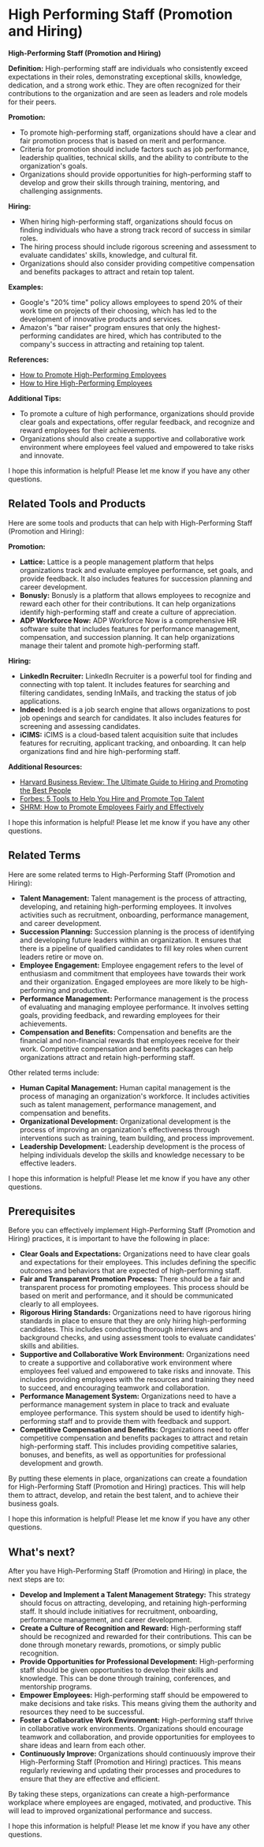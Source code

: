# High Performing Staff (Promotion and Hiring)

**High-Performing Staff (Promotion and Hiring)**

**Definition:** High-performing staff are individuals who consistently exceed expectations in their roles, demonstrating exceptional skills, knowledge, dedication, and a strong work ethic. They are often recognized for their contributions to the organization and are seen as leaders and role models for their peers.

**Promotion:**

* To promote high-performing staff, organizations should have a clear and fair promotion process that is based on merit and performance.
* Criteria for promotion should include factors such as job performance, leadership qualities, technical skills, and the ability to contribute to the organization's goals.
* Organizations should provide opportunities for high-performing staff to develop and grow their skills through training, mentoring, and challenging assignments.

**Hiring:**

* When hiring high-performing staff, organizations should focus on finding individuals who have a strong track record of success in similar roles.
* The hiring process should include rigorous screening and assessment to evaluate candidates' skills, knowledge, and cultural fit.
* Organizations should also consider providing competitive compensation and benefits packages to attract and retain top talent.

**Examples:**

* Google's "20% time" policy allows employees to spend 20% of their work time on projects of their choosing, which has led to the development of innovative products and services.
* Amazon's "bar raiser" program ensures that only the highest-performing candidates are hired, which has contributed to the company's success in attracting and retaining top talent.

**References:**

* [How to Promote High-Performing Employees](https://www.thebalancecareers.com/how-to-promote-employees-2062245)
* [How to Hire High-Performing Employees](https://www.forbes.com/sites/forbescoachescouncil/2022/07/20/how-to-hire-high-performing-employees/?sh=4a17d846509e)

**Additional Tips:**

* To promote a culture of high performance, organizations should provide clear goals and expectations, offer regular feedback, and recognize and reward employees for their achievements.
* Organizations should also create a supportive and collaborative work environment where employees feel valued and empowered to take risks and innovate.

I hope this information is helpful! Please let me know if you have any other questions.

## Related Tools and Products

Here are some tools and products that can help with High-Performing Staff (Promotion and Hiring):

**Promotion:**

* **Lattice:** Lattice is a people management platform that helps organizations track and evaluate employee performance, set goals, and provide feedback. It also includes features for succession planning and career development.
* **Bonusly:** Bonusly is a platform that allows employees to recognize and reward each other for their contributions. It can help organizations identify high-performing staff and create a culture of appreciation.
* **ADP Workforce Now:** ADP Workforce Now is a comprehensive HR software suite that includes features for performance management, compensation, and succession planning. It can help organizations manage their talent and promote high-performing staff.

**Hiring:**

* **LinkedIn Recruiter:** LinkedIn Recruiter is a powerful tool for finding and connecting with top talent. It includes features for searching and filtering candidates, sending InMails, and tracking the status of job applications.
* **Indeed:** Indeed is a job search engine that allows organizations to post job openings and search for candidates. It also includes features for screening and assessing candidates.
* **iCIMS:** iCIMS is a cloud-based talent acquisition suite that includes features for recruiting, applicant tracking, and onboarding. It can help organizations find and hire high-performing staff.

**Additional Resources:**

* [Harvard Business Review: The Ultimate Guide to Hiring and Promoting the Best People](https://hbr.org/2016/03/the-ultimate-guide-to-hiring-and-promoting-the-best-people)
* [Forbes: 5 Tools to Help You Hire and Promote Top Talent](https://www.forbes.com/sites/forbescoachescouncil/2022/08/16/5-tools-to-help-you-hire-and-promote-top-talent/?sh=76013e012845)
* [SHRM: How to Promote Employees Fairly and Effectively](https://www.shrm.org/resourcesandtools/hr-topics/talent-acquisition/pages/how-to-promote-employees-fairly-and-effectively.aspx)

I hope this information is helpful! Please let me know if you have any other questions.

## Related Terms

Here are some related terms to High-Performing Staff (Promotion and Hiring):

* **Talent Management:** Talent management is the process of attracting, developing, and retaining high-performing employees. It involves activities such as recruitment, onboarding, performance management, and career development.
* **Succession Planning:** Succession planning is the process of identifying and developing future leaders within an organization. It ensures that there is a pipeline of qualified candidates to fill key roles when current leaders retire or move on.
* **Employee Engagement:** Employee engagement refers to the level of enthusiasm and commitment that employees have towards their work and their organization. Engaged employees are more likely to be high-performing and productive.
* **Performance Management:** Performance management is the process of evaluating and managing employee performance. It involves setting goals, providing feedback, and rewarding employees for their achievements.
* **Compensation and Benefits:** Compensation and benefits are the financial and non-financial rewards that employees receive for their work. Competitive compensation and benefits packages can help organizations attract and retain high-performing staff.

Other related terms include:

* **Human Capital Management:** Human capital management is the process of managing an organization's workforce. It includes activities such as talent management, performance management, and compensation and benefits.
* **Organizational Development:** Organizational development is the process of improving an organization's effectiveness through interventions such as training, team building, and process improvement.
* **Leadership Development:** Leadership development is the process of helping individuals develop the skills and knowledge necessary to be effective leaders.

I hope this information is helpful! Please let me know if you have any other questions.

## Prerequisites

Before you can effectively implement High-Performing Staff (Promotion and Hiring) practices, it is important to have the following in place:

* **Clear Goals and Expectations:** Organizations need to have clear goals and expectations for their employees. This includes defining the specific outcomes and behaviors that are expected of high-performing staff.
* **Fair and Transparent Promotion Process:** There should be a fair and transparent process for promoting employees. This process should be based on merit and performance, and it should be communicated clearly to all employees.
* **Rigorous Hiring Standards:** Organizations need to have rigorous hiring standards in place to ensure that they are only hiring high-performing candidates. This includes conducting thorough interviews and background checks, and using assessment tools to evaluate candidates' skills and abilities.
* **Supportive and Collaborative Work Environment:** Organizations need to create a supportive and collaborative work environment where employees feel valued and empowered to take risks and innovate. This includes providing employees with the resources and training they need to succeed, and encouraging teamwork and collaboration.
* **Performance Management System:** Organizations need to have a performance management system in place to track and evaluate employee performance. This system should be used to identify high-performing staff and to provide them with feedback and support.
* **Competitive Compensation and Benefits:** Organizations need to offer competitive compensation and benefits packages to attract and retain high-performing staff. This includes providing competitive salaries, bonuses, and benefits, as well as opportunities for professional development and growth.

By putting these elements in place, organizations can create a foundation for High-Performing Staff (Promotion and Hiring) practices. This will help them to attract, develop, and retain the best talent, and to achieve their business goals.

I hope this information is helpful! Please let me know if you have any other questions.

## What's next?

After you have High-Performing Staff (Promotion and Hiring) in place, the next steps are to:

* **Develop and Implement a Talent Management Strategy:** This strategy should focus on attracting, developing, and retaining high-performing staff. It should include initiatives for recruitment, onboarding, performance management, and career development.
* **Create a Culture of Recognition and Reward:** High-performing staff should be recognized and rewarded for their contributions. This can be done through monetary rewards, promotions, or simply public recognition.
* **Provide Opportunities for Professional Development:** High-performing staff should be given opportunities to develop their skills and knowledge. This can be done through training, conferences, and mentorship programs.
* **Empower Employees:** High-performing staff should be empowered to make decisions and take risks. This means giving them the authority and resources they need to be successful.
* **Foster a Collaborative Work Environment:** High-performing staff thrive in collaborative work environments. Organizations should encourage teamwork and collaboration, and provide opportunities for employees to share ideas and learn from each other.
* **Continuously Improve:** Organizations should continuously improve their High-Performing Staff (Promotion and Hiring) practices. This means regularly reviewing and updating their processes and procedures to ensure that they are effective and efficient.

By taking these steps, organizations can create a high-performance workplace where employees are engaged, motivated, and productive. This will lead to improved organizational performance and success.

I hope this information is helpful! Please let me know if you have any other questions.